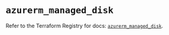 # `azurerm_managed_disk`

Refer to the Terraform Registry for docs: [`azurerm_managed_disk`](https://registry.terraform.io/providers/hashicorp/azurerm/4.51.0/docs/resources/managed_disk).
